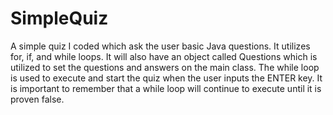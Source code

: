 # SimpleQuiz
A simple quiz I coded which ask the user basic Java questions.  It utilizes for, if, and while loops. 
It will also have an object called Questions which is utilized to set the questions and answers on the main class.
The while loop is used to execute and start the quiz when the user inputs the ENTER key.
It is important to remember that a while loop will continue to execute until it is proven false.
